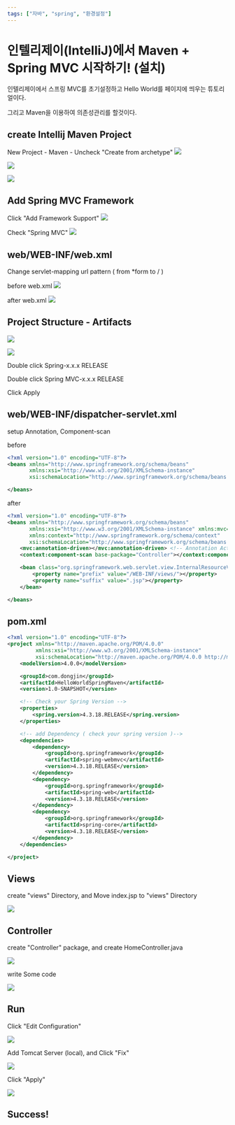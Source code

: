 ```yaml
---
tags: ["자바", "spring", "환경설정"]
---
```

# 인텔리제이(IntelliJ)에서 Maven + Spring MVC 시작하기! (설치)

인텔리제이에서 스프링 MVC를 초기설정하고
Hello World를 페이지에 띄우는 튜토리얼이다.

그리고 Maven을 이용하여 의존성관리를 할것이다.

## create Intellij Maven Project

New Project - Maven - Uncheck "Create from archetype"
![](/images/spring0.png)

![](/images/spring1.png)

![](/images/spring2.png)

## Add Spring MVC Framework

Click "Add Framework Support"
![](/images/spring3.png)

Check "Spring MVC"
![](/images/spring4.png)


## web/WEB-INF/web.xml

Change servlet-mapping url pattern ( from *form to / )

before web.xml
![](/images/spring5.png)

after web.xml
![](/images/spring6.png)

## Project Structure - Artifacts

![](/images/spring7.png)

![](/images/spring8.png)

Double click Spring-x.x.x RELEASE

Double click Spring MVC-x.x.x RELEASE

Click Apply

## web/WEB-INF/dispatcher-servlet.xml

setup Annotation, Component-scan

before
```xml
<?xml version="1.0" encoding="UTF-8"?>
<beans xmlns="http://www.springframework.org/schema/beans"
       xmlns:xsi="http://www.w3.org/2001/XMLSchema-instance"
       xsi:schemaLocation="http://www.springframework.org/schema/beans http://www.springframework.org/schema/beans/spring-beans.xsd">

</beans>
```

after
```xml
<?xml version="1.0" encoding="UTF-8"?>
<beans xmlns="http://www.springframework.org/schema/beans"
       xmlns:xsi="http://www.w3.org/2001/XMLSchema-instance" xmlns:mvc="http://www.springframework.org/schema/mvc"
       xmlns:context="http://www.springframework.org/schema/context"
       xsi:schemaLocation="http://www.springframework.org/schema/beans http://www.springframework.org/schema/beans/spring-beans.xsd http://www.springframework.org/schema/mvc http://www.springframework.org/schema/mvc/spring-mvc.xsd http://www.springframework.org/schema/context http://www.springframework.org/schema/context/spring-context.xsd">
    <mvc:annotation-driven></mvc:annotation-driven> <!-- Annotation Activate -->
    <context:component-scan base-package="Controller"></context:component-scan> <!-- Component Package -->

    <bean class="org.springframework.web.servlet.view.InternalResourceViewResolver">
        <property name="prefix" value="/WEB-INF/views/"></property>
        <property name="suffix" value=".jsp"></property>
    </bean>

</beans>
```

## pom.xml

```xml
<?xml version="1.0" encoding="UTF-8"?>
<project xmlns="http://maven.apache.org/POM/4.0.0"
         xmlns:xsi="http://www.w3.org/2001/XMLSchema-instance"
         xsi:schemaLocation="http://maven.apache.org/POM/4.0.0 http://maven.apache.org/xsd/maven-4.0.0.xsd">
    <modelVersion>4.0.0</modelVersion>

    <groupId>com.dongjin</groupId>
    <artifactId>HelloWorldSpringMaven</artifactId>
    <version>1.0-SNAPSHOT</version>

    <!-- Check your Spring Version -->
    <properties>
        <spring.version>4.3.18.RELEASE</spring.version>
    </properties>

    <!-- add Dependency ( check your spring version )-->
    <dependencies>
        <dependency>
            <groupId>org.springframework</groupId>
            <artifactId>spring-webmvc</artifactId>
            <version>4.3.18.RELEASE</version>
        </dependency>
        <dependency>
            <groupId>org.springframework</groupId>
            <artifactId>spring-web</artifactId>
            <version>4.3.18.RELEASE</version>
        </dependency>
        <dependency>
            <groupId>org.springframework</groupId>
            <artifactId>spring-core</artifactId>
            <version>4.3.18.RELEASE</version>
        </dependency>
    </dependencies>

</project>
```

## Views

create "views" Directory, and Move index.jsp to "views" Directory

![](/images/spring9.png)

## Controller

create "Controller" package, and create HomeController.java

![](/images/spring10.png)

write Some code

![](/images/spring11.png)

## Run

Click "Edit Configuration"

![](/images/spring12.png)

Add Tomcat Server (local), and Click "Fix"

![](/images/spring13.png)

Click "Apply"

![](/images/spring14.png)

## Success!

<TagLinks />

<Disqus />
